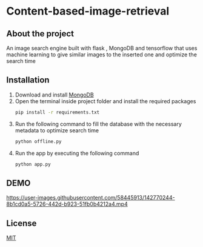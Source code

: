 # Content-based-image-retrieval

## About the project 
An image search engine built with flask , MongoDB and tensorflow that uses machine learning to give similar images to the inserted one and optimize the search time 

## Installation

1. Download and install [MongoDB](https://www.mongodb.com/try/download/community)
2. Open the terminal inside project folder and install the required packages
   ```sh
   pip install -r requirements.txt
   ```
3. Run the following command to fill the database with the necessary metadata to optimize search time 
   ```sh
   python offline.py 
   ```
4. Run the app by executing the following command
   ```sh
   python app.py 
   ```
## DEMO

https://user-images.githubusercontent.com/58445913/142770244-8b1cd0a5-5726-442d-b923-51fb0b4212a4.mp4


## License
[MIT](https://choosealicense.com/licenses/mit/)

